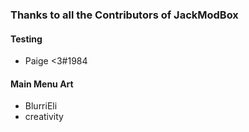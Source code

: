 ### Thanks to all the Contributors of JackModBox

#### Testing
- Paige <3#1984




#### Main Menu Art
- BlurriEli
- creativity
